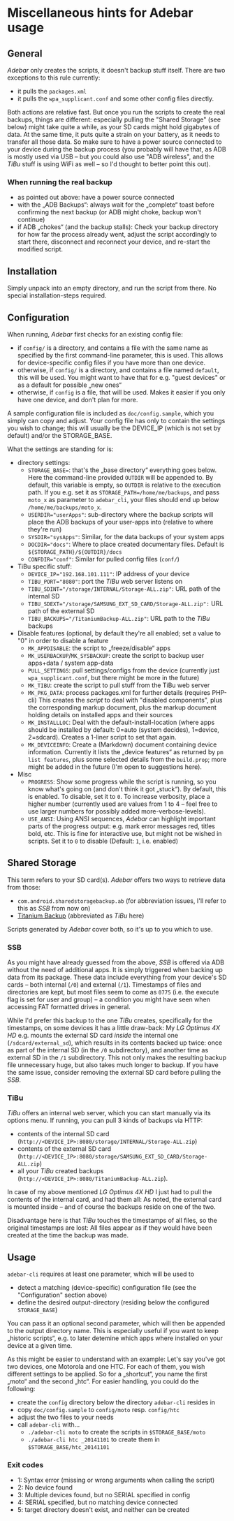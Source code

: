 # Miscellaneous hints for Adebar usage

## General
*Adebar* only creates the scripts, it doesn't backup stuff itself. There are two
exceptions to this rule currently:

* it pulls the `packages.xml`
* it pulls the `wpa_supplicant.conf` and some other config files directly.

Both actions are relative fast. But once you run the scripts to create the real
backups, things are different: especially pulling the "Shared Storage" (see
below) might take quite a while, as your SD cards might hold gigabytes of data.
At the same time, it puts quite a strain on your battery, as it needs to transfer
all those data. So make sure to have a power source connected to your device
during the backup process (you probably will have that, as ADB is mostly used
via USB – but you could also use "ADB wireless", and the *TiBu* stuff is using
WiFi as well – so I'd thought to better point this out).

### When running the real backup
* as pointed out above: have a power source connected
* with the „ADB Backups“: always wait for the „complete“ toast before confirming
  the next backup (or ADB might choke, backup won't continue)
* if ADB „chokes“ (and the backup stalls): Check your backup directory for how
  far the process already went, adjust the script accordingly to start there,
  disconnect and reconnect your device, and re-start the modified script.


## Installation
Simply unpack into an empty directory, and run the script from there. No special
installation-steps required.


## Configuration
When running, *Adebar* first checks for an existing config file:

* if `config/` is a directory, and contains a file with the same name
  as specified by the first command-line parameter, this is used. This
  allows for device-specific config files if you have more than one
  device.
* otherwise, if `config/` is a directory, and contains a file named
  `default`, this will be used. You might want to have that for e.g.
  "guest devices" or as a default for possible „new ones“
* otherwise, if `config` is a file, that will be used. Makes it easier
  if you only have one device, and don't plan for more.

A sample configuration file is included as `doc/config.sample`, which you
simply can copy and adjust. Your config file has only to contain the
settings you wish to change; this will usually be the DEVICE_IP (which is not
set by default) and/or the STORAGE_BASE.

What the settings are standing for is:

* directory settings:
    * `STORAGE_BASE=`: that's the „base directory“ everything goes below. Here
      the command-line provided `OUTDIR` will be appended to. By default, this
      variable is empty, so `OUTDIR` is relative to the execution path. If you
      e.g. set it as `STORAGE_PATH=/home/me/backups`, and pass `moto_x` as
      parameter to `adebar_cli`, your files should end up below
      `/home/me/backups/moto_x`.
    * `USERDIR="userApps"`: sub-directory where the backup scripts will place the
      ADB backups of your user-apps into (relative to where they're run)
    * `SYSDIR="sysApps"`: Similar, for the data backups of your system apps
    * `DOCDIR="docs"`: Where to place created documentary files. Default is
      `${STORAGE_PATH}/${OUTDIR}/docs`
    * `CONFDIR="conf"`: Similar for pulled config files (`conf/`)
* TiBu specific stuff:
    * `DEVICE_IP="192.168.101.111"`: IP address of your device
    * `TIBU_PORT="8080"`: port the *TiBu* web server listens on
    * `TIBU_SDINT="/storage/INTERNAL/Storage-ALL.zip"`: URL path of the internal SD
    * `TIBU_SDEXT="/storage/SAMSUNG_EXT_SD_CARD/Storage-ALL.zip":` URL path of the
      external SD
    * `TIBU_BACKUPS="/TitaniumBackup-ALL.zip"`: URL path to the *TiBu* backups
* Disable features (optional, by default they're all enabled; set a value to "0"
  in order to disable a feature
    * `MK_APPDISABLE`: the script to „freeze/disable“ apps
    * `MK_USERBACKUP`/`MK_SYSBACKUP`: create the script to backup user apps+data /
      system app-data
    * `PULL_SETTINGS`: pull settings/configs from the device (currently just
      `wpa_supplicant.conf`, but there might be more in the future)
    * `MK_TIBU`: create the script to pull stuff from the TiBu web server
    * `MK_PKG_DATA`: process packages.xml for further details (requires PHP-cli)
      This creates the *script* to deal with "disabled components", plus the
      corresponding markup document, plus the markup document holding details
      on installed apps and their sources
    * `MK_INSTALLLOC`: Deal with the default-install-location (where apps should
      be installed by default: 0=auto (system decides), 1=device, 2=sdcard).
      Creates a 1-liner script to set that again.
    * `MK_DEVICEINFO`: Create a (Markdown) document containing device information.
      Currently it lists the „device features“ as returned by `pm list features`,
      plus some selected details from the `build.prop`; more might be added in
      the future (I'm open to suggestions here).
* Misc
    * `PROGRESS`: Show some progress while the script is running, so you know
      what's going on (and don't think it got „stuck“). By default, this is
      enabled. To disable, set it to `0`. To increase verbosity, place a higher
      number (currently used are values from 1 to 4 – feel free to use larger
      numbers for possibly added more-verbose-levels).
    * `USE_ANSI`: Using ANSI sequences, *Adebar* can highlight important parts
      of the progress output: e.g. mark error messages red, titles bold, etc.
      This is fine for interactive use, but might not be wished in scripts.
      Set it to `0` to disable (Default: `1`, i.e. enabled)


## Shared Storage
This term refers to your SD card(s). *Adebar* offers two ways to retrieve data
from those:

* `com.android.sharedstoragebackup.ab` (for abbreviation issues, I'll refer to
  this as *SSB* from now on)
* [Titanium Backup](http://play.google.com/store/apps/details?id=com.keramidas.TitaniumBackup)
  (abbreviated as *TiBu* here)

Scripts generated by *Adebar* cover both, so it's up to you which to use.

### SSB
As you might have already guessed from the above, *SSB* is offered via ADB
without the need of additional apps. It is simply triggered when backing up
data from its package. These data include everything from your device's
SD cards – both internal (`/0`) and external (`/1`). Timestamps of files
and directories are kept, but most files seem to come as `0775` (i.e. the
execute flag is set for user and group) – a condition you might have seen
when accessing FAT formatted drives in general.

While I'd prefer this backup to the one *TiBu* creates, specifically for
the timestamps, on some devices it has a little draw-back: My *LG Optimus 4X HD*
e.g. mounts the external SD card *inside* the internal one (`/sdcard/external_sd`),
which results in its contents backed up twice: once as part of the internal SD
(in the `/0` subdirectory), and another time as external SD in the `/1`
subdirectory. This not only makes the resulting backup file unnecessary huge,
but also takes much longer to backup. If you have the same issue, consider removing
the external SD card before pulling the *SSB*.

### TiBu
*TiBu* offers an internal web server, which you can start manually via its options
menu. If running, you can pull 3 kinds of backups via HTTP:

* contents of the internal SD card (`http://<DEVICE_IP>:8080/storage/INTERNAL/Storage-ALL.zip`)
* contents of the external SD card (`http://<DEVICE_IP>:8080/storage/SAMSUNG_EXT_SD_CARD/Storage-ALL.zip`)
* all your *TiBu* created backups (`http://<DEVICE_IP>:8080/TitaniumBackup-ALL.zip`).

In case of my above mentioned *LG Optimus 4X HD* I just had to pull the contents
of the internal card, and had them all: As noted, the external card is mounted
inside – and of course the backups reside on one of the two.

Disadvantage here is that *TiBu* touches the timestamps of all files, so the
original timestamps are lost: All files appear as if they would have been created
at the time the backup was made.


## Usage
`adebar-cli` requires at least one parameter, which will be used to

* detect a matching (device-specific) configuration file (see the "Configuration"
  section above)
* define the desired output-directory (residing below the configured
  `STORAGE_BASE`)

You can pass it an optional second parameter, which will then be appended
to the output directory name. This is especially useful if you want to keep
„historic scripts“, e.g. to later detemine which apps where installed on your
device at a given time.

As this might be easier to understand with an example: Let's say you've got two devices, one Motorola and one HTC. For each of them, you wish different settings
to be applied. So for a „shortcut“, you name the first „moto“ and the second „htc“.
For easier handling, you could do the following:

* create the `config` directory below the directory `adebar-cli` resides in
* copy `doc/config.sample` to `config/moto` resp. `config/htc`
* adjust the two files to your needs
* call `adebar-cli` with...
  * `./adebar-cli moto` to create the scripts in `$STORAGE_BASE/moto`
  * `./adebar-cli htc _20141101` to create them in `$STORAGE_BASE/htc_20141101`

### Exit codes
* 1: Syntax error (missing or wrong arguments when calling the script)
* 2: No device found
* 3: Multiple devices found, but no SERIAL specified in config
* 4: SERIAL specified, but no matching device connected
* 5: target directory doesn't exist, and neither can be created

